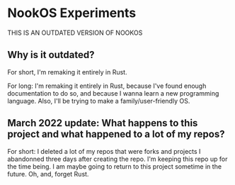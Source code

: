 # NookOS Experiments
 THIS IS AN OUTDATED VERSION OF NOOKOS
 
## Why is it outdated?
For short, I'm remaking it entirely in Rust.

For long: I'm remaking it entirely in Rust, because I've found enough documentation to do so, and because I wanna learn a new programming language. Also, I'll be trying to make a family/user-friendly OS.

## March 2022 update: What happens to this project and what happened to a lot of my repos?
For short: I deleted a lot of my repos that were forks and projects I abandonned three days after creating the repo. I'm keeping this repo up for the time being. I am maybe going to return to this project sometime in the future. Oh, and, forget Rust. 
